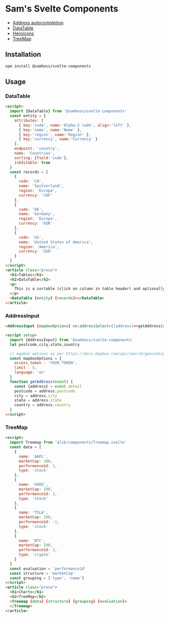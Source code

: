# Sam's Svelte Components

* [Address autocompletion](https://github.com/samhess/svelte-components/tree/main/src/routes/forms)
* [DataTable](https://github.com/samhess/svelte-components/tree/main/src/routes/tables)
* [Heroicons](https://github.com/samhess/svelte-components/tree/main/src/routes/icons)
* [TreeMap](https://github.com/samhess/svelte-components/tree/main/src/routes/charts)

## Installation
```bash
npm install @samhess/svelte-components
```

## Usage
### DataTable
```html
<script>
  import {DataTable} from '@samhess/svelte-components'
  const entity = {
    attributes: [
      { key:'code', name:'Alpha-2 code', align:'left' },
      { key:'name', name:'Name' },
      { key:'region', name:'Region' },
      { key:'currency', name:'Currency' }
    ],
    endpoint: 'country',
    name: 'Countries',
    sorting: {field:'code'},
    isEditable: true
  }
  const records = [
    {
      code: 'CH',
      name: 'Switzerland',
      region: 'Europa',
      currency: 'CHF'
    },
    {
      code: 'DE',
      name: 'Germany',
      region: 'Europa',
      currency: 'EUR'
    },
    {
      code: 'US',
      name: 'United States of America',
      region: 'America',
      currency: 'USD'
    }
  ]
</script>
<article class="prose">
  <h1>Tables</h1>
  <h2>DataTable</h2>
  <p>
    This is a sortable (click on column in table header) and optionally editable (double click on table row) data table.
  </p>
  <DataTable {entity} {records}></DataTable>
</article>
```

### AddressInput
```html
<AddressInput {mapboxOptions} on:addressSelect={(address)=>getAddress(address)}></AddressInput>

<script setup>
  import {AddressInput} from '@samhess/svelte-components'
  let postcode,city,state,country

  // mapbox options as per https://docs.mapbox.com/api/search/geocoding
  const mapboxOptions = {
    access_token : 'YOUR_TOKEN',
    limit : 5,
    language: 'en'
  }
  function getAddress(event) {
    const {address} = event.detail
    postcode = address.postcode
    city = address.city
    state = address.state
    country = address.country
  }
</script>
```

### TreeMap
```html
<script>
  import Treemap from '$lib/components/Treemap.svelte'
  const data = [
    {
      name: 'AAPL',
      marketCap: 200,
      performance1d: 1,
      type: 'stock'
    },
    {
      name: 'GOOG',
      marketCap: 200,
      performance1d: 2,
      type: 'stock'
    },
    {
      name: 'TSLA',
      marketCap: 100,
      performance1d: -1,
      type: 'stock'
    },
    {
      name: 'BTC',
      marketCap: 200,
      performance1d: 3,
      type: 'crypto'
    }
  ]
  const evaluation = 'performance1d'
  const structure = 'marketCap'
  const grouping = ['type', 'name']
</script>
<article class="prose">
  <h1>Charts</h1>
  <h2>TreeMap</h2>
  <Treemap {data} {structure} {grouping} {evaluation}>
  </Treemap>
</article>
```